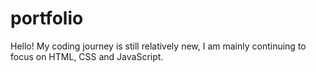 # portfolio

Hello! My coding journey is still relatively new, I am mainly continuing to focus on HTML, CSS and JavaScript. 
